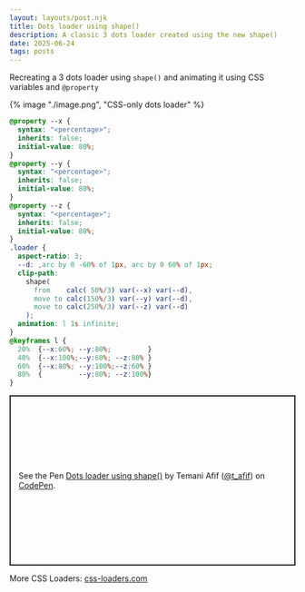 ```yaml
---
layout: layouts/post.njk
title: Dots loader using shape()
description: A classic 3 dots loader created using the new shape()
date: 2025-06-24
tags: posts
---
```


Recreating a 3 dots loader using `shape()` and animating it using CSS variables and `@property`

{% image "./image.png", "CSS-only dots loader" %}

```css
@property --x {
  syntax: "<percentage>";
  inherits: false;
  initial-value: 80%; 
}
@property --y {
  syntax: "<percentage>";
  inherits: false;
  initial-value: 80%; 
}
@property --z {
  syntax: "<percentage>";
  inherits: false;
  initial-value: 80%; 
}
.loader {
  aspect-ratio: 3;
  --d: ,arc by 0 -60% of 1px, arc by 0 60% of 1px;
  clip-path: 
    shape(
      from    calc( 50%/3) var(--x) var(--d),
      move to calc(150%/3) var(--y) var(--d),
      move to calc(250%/3) var(--z) var(--d)
    );
  animation: l 1s infinite;
}
@keyframes l {
  20%  {--x:60%; --y:80%;         }
  40%  {--x:100%;--y:60%; --z:80% }
  60%  {--x:80%; --y:100%;--z:60% }
  80%  {         --y:80%; --z:100%}
}
```

<p class="codepen" data-height="300" data-default-tab="result" data-slug-hash="azOPoaO" data-pen-title="Dots loader using shape()" data-preview="true" data-user="t_afif" style="height: 300px; box-sizing: border-box; display: flex; align-items: center; justify-content: center; border: 2px solid; margin: 1em 0; padding: 1em;">
  <span>See the Pen <a href="https://codepen.io/t_afif/pen/azOPoaO">
  Dots loader using shape()</a> by Temani Afif (<a href="https://codepen.io/t_afif">@t_afif</a>)
  on <a href="https://codepen.io">CodePen</a>.</span>
</p>
<script async src="https://public.codepenassets.com/embed/index.js"></script>

More CSS Loaders: [css-loaders.com](https://css-loaders.com/)